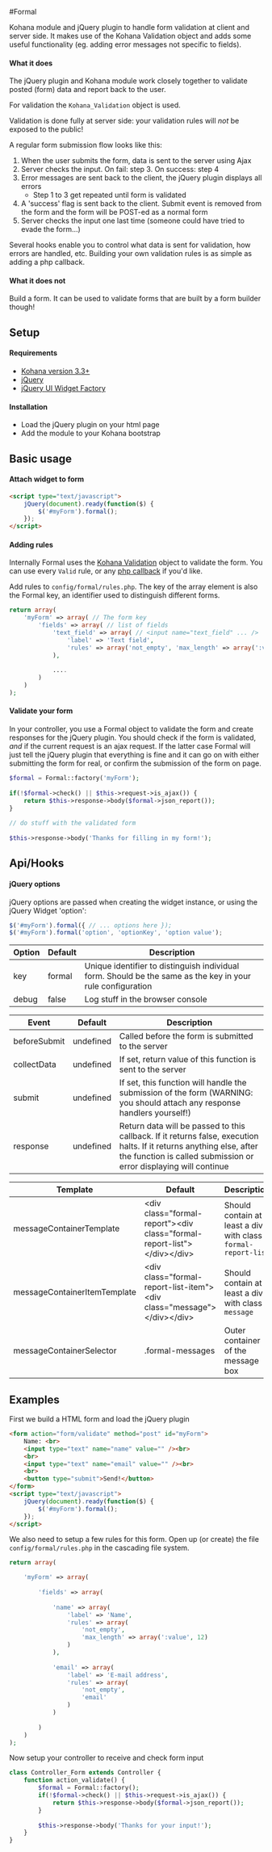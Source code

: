 #Formal

Kohana module and jQuery plugin to handle form validation at client and server side. It makes use of the Kohana Validation object and adds some useful functionality (eg. adding error messages not specific to fields).

#### What it does

The jQuery plugin and Kohana module work closely together to validate posted (form) data and report back to the user.

For validation the `Kohana_Validation` object is used.

Validation is done fully at server side: your validation rules will _not_ be exposed to the public!

A regular form submission flow looks like this:

1. When the user submits the form, data is sent to the server using Ajax
2. Server checks the input. On fail: step 3. On success: step 4
3. Error messages are sent back to the client, the jQuery plugin displays all errors
    - Step 1 to 3 get repeated until form is validated
4. A 'success' flag is sent back to the client. Submit event is removed from the form and the form will be POST-ed as a normal form
5. Server checks the input one last time (someone could have tried to evade the form...)

Several hooks enable you to control what data is sent for validation, how errors are handled, etc. Building your own validation rules is as simple as adding a php callback.

#### What it does not

Build a form. It can be used to validate forms that are built by a form builder though!

## Setup

#### Requirements

- [Kohana version 3.3+](http://kohanaframework.org/)
- [jQuery](http://jquery.com/)
- [jQuery UI Widget Factory](http://jqueryui.com/widget/)

#### Installation

- Load the jQuery plugin on your html page
- Add the module to your Kohana bootstrap

## Basic usage

#### Attach widget to form

```html
<script type="text/javascript">
    jQuery(document).ready(function($) {
        $('#myForm').formal();
    });
</script>
```
    
#### Adding rules

Internally Formal uses the [Kohana Validation](http://kohanaframework.org/3.3/guide-api/Validation) object to validate the form. You can use every `Valid` rule, or any [php callback](http://php.net/manual/en/language.types.callable.php) if you'd like.

Add rules to `config/formal/rules.php`. The key of the array element is also the Formal key, an identifier used to distinguish different forms.

```php
return array(
    'myForm' => array( // The form key
        'fields' => array( // list of fields
            'text_field' => array( // <input name="text_field" ... />
                'label' => 'Text field',
                'rules' => array('not_empty', 'max_length' => array(':value', 10)
            ),
            
            ....
        )
    )
);
```
    
#### Validate your form

In your controller, you use a Formal object to validate the form and create responses for the jQuery plugin. You should check if the form is validated, _and_ if the current request is an ajax request. If the latter case Formal will just tell the jQuery plugin that everything is fine and it can go on with either submitting the form for real, or confirm the submission of the form on page.

```php
$formal = Formal::factory('myForm');
    
if(!$formal->check() || $this->request->is_ajax()) {
    return $this->response->body($formal->json_report());
}
    
// do stuff with the validated form
    
$this->response->body('Thanks for filling in my form!');
```

## Api/Hooks

#### jQuery options ####

jQuery options are passed when creating the widget instance, or using the jQuery Widget 'option':

```javascript
$('#myForm').formal({ // ... options here });
$('#myForm').formal('option', 'optionKey', 'option value');
```

Option            | Default           | Description
------------------|-------------------|--------------------------
key               | formal            | Unique identifier to distinguish individual form. Should be the same as the key in your rule configuration
debug             | false             | Log stuff in the browser console


Event             | Default           | Description
------------------|-------------------|--------------------------
beforeSubmit      | undefined         | Called before the form is submitted to the server
collectData       | undefined         | If set, return value of this function is sent to the server
submit            | undefined         | If set, this function will handle the submission of the form (WARNING: you should attach any response handlers yourself!)
response          | undefined         | Return data will be passed to this callback. If it returns false, execution halts. If it returns anything else, after the function is called submission or error displaying will continue

Template          | Default           | Description
------------------|-------------------|---------------------------
messageContainerTemplate | &lt;div class="formal-report"&gt;&lt;div class="formal-report-list"&gt;&lt;/div&gt;&lt;/div&gt; | Should contain at least a div with class `formal-report-list`
messageContainerItemTemplate | &lt;div class="formal-report-list-item"&gt;&lt;div class="message"&gt;&lt;/div&gt;&lt;/div&gt; | Should contain at least a div with class `message`
messageContainerSelector | .formal-messages | Outer container of the message box


## Examples

First we build a HTML form and load the jQuery plugin

```html
<form action="form/validate" method="post" id="myForm">
    Name: <br>
    <input type="text" name="name" value="" /><br>
    <br>
    <input type="text" name="email" value="" /><br>
    <br>
    <button type="submit">Send!</button>
</form>
<script type="text/javascript">
    jQuery(document).ready(function($) {
        $('#myForm').formal();
    });
</script>
```
    
We also need to setup a few rules for this form. Open up (or create) the file `config/formal/rules.php` in the cascading file system.

```php
return array(

    'myForm' => array(
    
        'fields' => array(
        
            'name' => array(
                'label' => 'Name',
                'rules' => array(
                    'not_empty',
                    'max_length' => array(':value', 12)
                )
            ),
            
            'email' => array(
                'label' => 'E-mail address',
                'rules' => array(
                    'not_empty',
                    'email'
                )
            )
            
        )
    )
);
```

Now setup your controller to receive and check form input

```php
class Controller_Form extends Controller {
    function action_validate() {
        $formal = Formal::factory();
        if(!$formal->check() || $this->request->is_ajax()) {
            return $this->response->body($formal->json_report());
        }
        
        $this->response->body('Thanks for your input!');
    }
}
```
